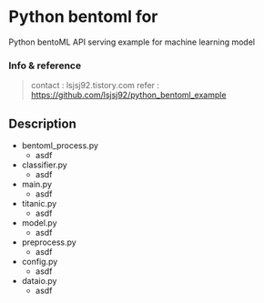 # Python bentoml for 
Python bentoML API serving example for machine learning model

### Info & reference
> contact : lsjsj92.tistory.com 
> refer : https://github.com/lsjsj92/python_bentoml_example


## Description
- bentoml_process.py
    - asdf
- classifier.py
    - asdf
- main.py
    - asdf
- titanic.py
    - asdf
- model.py
    - asdf
- preprocess.py
    - asdf
- config.py
    - asdf
- dataio.py
    - asdf